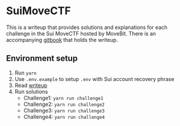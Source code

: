 # SuiMoveCTF
This is a writeup that provides solutions and explanations for each challenge in the Sui MoveCTF hosted by MoveBit. There is an accompanying [gitbook](https://dantheman8300.gitbook.io/move-ctf-writeup/) that holds the writeup. 

## Environment setup
1. Run `yarn`
2. Use `.env.example` to setup `.env` with Sui account recovery phrase
3. Read [writeup](https://dantheman8300.gitbook.io/move-ctf-writeup/)
3. Run solutions
      - Challenge1: `yarn run challenge1`
      - Challenge2: `yarn run challenge2`
      - Challenge3: `yarn run challenge3`
      - Challenge4: `yarn run challenge4`

